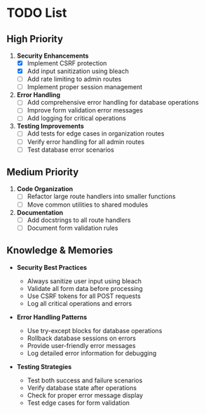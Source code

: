 # TODO List

## High Priority
1. **Security Enhancements**
   - [x] Implement CSRF protection
   - [x] Add input sanitization using bleach
   - [ ] Add rate limiting to admin routes
   - [ ] Implement proper session management

2. **Error Handling**
   - [ ] Add comprehensive error handling for database operations
   - [ ] Improve form validation error messages
   - [ ] Add logging for critical operations

3. **Testing Improvements**
   - [ ] Add tests for edge cases in organization routes
   - [ ] Verify error handling for all admin routes
   - [ ] Test database error scenarios

## Medium Priority
1. **Code Organization**
   - [ ] Refactor large route handlers into smaller functions
   - [ ] Move common utilities to shared modules

2. **Documentation**
   - [ ] Add docstrings to all route handlers
   - [ ] Document form validation rules

## Knowledge & Memories
- **Security Best Practices**
  * Always sanitize user input using bleach
  * Validate all form data before processing
  * Use CSRF tokens for all POST requests
  * Log all critical operations and errors

- **Error Handling Patterns**
  * Use try-except blocks for database operations
  * Rollback database sessions on errors
  * Provide user-friendly error messages
  * Log detailed error information for debugging

- **Testing Strategies**
  * Test both success and failure scenarios
  * Verify database state after operations
  * Check for proper error message display
  * Test edge cases for form validation

